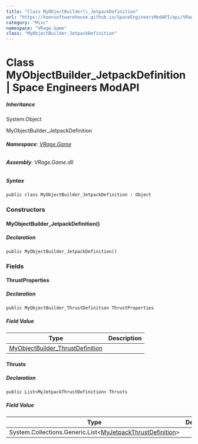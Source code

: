 ```yaml
---
title: "Class MyObjectBuilder\\_JetpackDefinition"
url: "https://keensoftwarehouse.github.io/SpaceEngineersModAPI/api/VRage.Game.MyObjectBuilder_JetpackDefinition.html"
category: "Misc"
namespace: "VRage.Game"
class: "MyObjectBuilder_JetpackDefinition"
---
```


# Class MyObjectBuilder\_JetpackDefinition | Space Engineers ModAPI

##### Inheritance

System.Object

MyObjectBuilder\_JetpackDefinition

###### **Namespace**: [VRage.Game](https://keensoftwarehouse.github.io/SpaceEngineersModAPI/api/VRage.Game.html)

###### **Assembly**: VRage.Game.dll

##### Syntax

```
public class MyObjectBuilder_JetpackDefinition : Object
```

### Constructors

#### MyObjectBuilder\_JetpackDefinition()

##### Declaration

```
public MyObjectBuilder_JetpackDefinition()
```

### Fields

#### ThrustProperties

##### Declaration

```
public MyObjectBuilder_ThrustDefinition ThrustProperties
```

##### Field Value

| Type | Description |
| --- | --- |
| [MyObjectBuilder\_ThrustDefinition](https://keensoftwarehouse.github.io/SpaceEngineersModAPI/api/VRage.Game.MyObjectBuilder_ThrustDefinition.html) |     |

#### Thrusts

##### Declaration

```
public List<MyJetpackThrustDefinition> Thrusts
```

##### Field Value

| Type | Description |
| --- | --- |
| System.Collections.Generic.List<[MyJetpackThrustDefinition](https://keensoftwarehouse.github.io/SpaceEngineersModAPI/api/VRage.Game.MyJetpackThrustDefinition.html)\> |     |